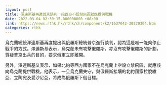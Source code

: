 ```yaml
---
layout: post
title: 澤連斯基再邀普京談判　指西方不設禁飛區就應提供戰機
date: 2022-03-04 02:30:15.000000000 +08:00
link: https://news.rthk.hk/rthk/ch/component/k2/1637042-20220304.htm
categories: rthk
---
```


烏克蘭總統澤連斯基再度提出與俄羅斯總統普京進行談判，認為這是唯一能夠停止戰爭的方式。澤連斯基表示，烏克蘭未有攻擊俄羅斯，亦沒有攻擊俄羅斯的計劃，質疑普京出兵的目的，要求俄軍立即離開。

另外，澤連斯基又表示，如果北約等西方國家不在烏克蘭上空設立禁飛區，就應該向烏克蘭提供戰機，他表示，一旦烏克蘭失守，與俄羅斯接壤的北約國家拉脫維亞、立陶宛及愛沙尼亞，將成為俄羅斯下個目標。
